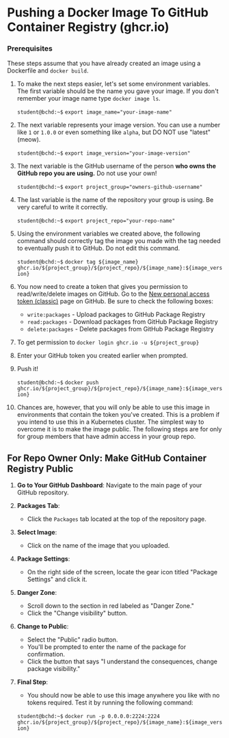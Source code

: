 # Pushing a Docker Image To GitHub Container Registry (ghcr.io)

### Prerequisites
These steps assume that you have already created an image using a Dockerfile and `docker build`.

1. To make the next steps easier, let's set some environment variables. The first variable should be the name you gave your image. If you don't remember your image name type `docker image ls`.

   `student@bchd:~$` `export image_name="your-image-name"`

0. The next variable represents your image version. You can use a number like `1` or `1.0.0` or even something like `alpha`, but DO NOT use "latest" (meow).

   `student@bchd:~$` `export image_version="your-image-version"`

0. The next variable is the GitHub username of the person **who owns the GitHub repo you are using.** Do not use your own!

   `student@bchd:~$` `export project_group="owners-github-username"`

0. The last variable is the name of the repository your group is using. Be very careful to write it correctly.
   
   `student@bchd:~$` `export project_repo="your-repo-name"`

0. Using the environment variables we created above, the following command should correctly tag the image you made with the tag needed to eventually push it to GitHub. Do not edit this command.

   `student@bchd:~$` `docker tag ${image_name} ghcr.io/${project_group}/${project_repo}/${image_name}:${image_version}`

0. You now need to create a token that gives you permission to read/write/delete images on GitHub. Go to the [New personal access token (classic)](https://github.com/settings/tokens/new) page on GitHub. Be sure to check the following boxes:
   - `write:packages` - Upload packages to GitHub Package Registry
   - `read:packages` - Download packages from GitHub Package Registry
   - `delete:packages` - Delete packages from GitHub Package Registry
     
0. To get permission to  `docker login ghcr.io -u ${project_group}`
   
0. Enter your GitHub token you created earlier when prompted.

0. Push it!

   `student@bchd:~$` `docker push ghcr.io/${project_group}/${project_repo}/${image_name}:${image_version}`

0. Chances are, however, that you will only be able to use this image in environments that contain the token you've created. This is a problem if you intend to use this in a Kubernetes cluster. The simplest way to overcome it is to make the image public. The following steps are for only for group members that have admin access in your group repo.

## For Repo Owner Only: Make GitHub Container Registry Public

1. **Go to Your GitHub Dashboard**: Navigate to the main page of your GitHub repository.

2. **Packages Tab**: 
    - Click the `Packages` tab located at the top of the repository page.

3. **Select Image**:
    - Click on the name of the image that you uploaded.

4. **Package Settings**: 
    - On the right side of the screen, locate the gear icon titled "Package Settings" and click it.

5. **Danger Zone**: 
    - Scroll down to the section in red labeled as "Danger Zone."
    - Click the "Change visibility" button.

6. **Change to Public**: 
    - Select the "Public" radio button.
    - You'll be prompted to enter the name of the package for confirmation.
    - Click the button that says "I understand the consequences, change package visibility."

7. **Final Step**:
    - You should now be able to use this image anywhere you like with no tokens required. Test it by running the following command:

   `student@bchd:~$` `docker run -p 0.0.0.0:2224:2224 ghcr.io/${project_group}/${project_repo}/${image_name}:${image_version}`
